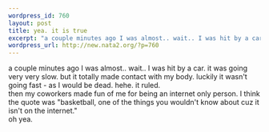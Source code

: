 ```yaml
--- 
wordpress_id: 760
layout: post
title: yea. it is true
excerpt: "a couple minutes ago I was almost.. wait.. I was hit by a car. it was going very very slow. but it totally made contact with my body. luckily it wasn't going fast - as I would be dead. hehe. it ruled. then my coworkers made fun of me for being an internet only person. I think the quote was \"basketball, one of the things you wouldn't know about cuz it isn't on the internet.\" oh yea. "
wordpress_url: http://new.nata2.org/?p=760
---
```

a couple minutes ago I was almost.. wait.. I was hit by a car. it was going very very slow. but it totally made contact with my body. luckily it wasn't going fast - as I would be dead. hehe. it ruled. <br/>then my coworkers made fun of me for being an internet only person. I think the quote was "basketball, one of the things you wouldn't know about cuz it isn't on the internet."<br/> oh yea. 
